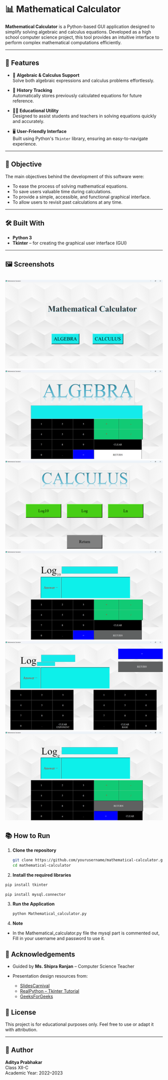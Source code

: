 # 📊 Mathematical Calculator

**Mathematical Calculator** is a Python-based GUI application designed to simplify solving algebraic and calculus equations. Developed as a high school computer science project, this tool provides an intuitive interface to perform complex mathematical computations efficiently.

---

## 🚀 Features

- 📐 **Algebraic & Calculus Support**  
  Solve both algebraic expressions and calculus problems effortlessly.

- 💾 **History Tracking**  
  Automatically stores previously calculated equations for future reference.

- 🧑‍🏫 **Educational Utility**  
  Designed to assist students and teachers in solving equations quickly and accurately.

- 🖥️ **User-Friendly Interface**  
  Built using Python's `Tkinter` library, ensuring an easy-to-navigate experience.

---

## 🎯 Objective

The main objectives behind the development of this software were:
- To ease the process of solving mathematical equations.
- To save users valuable time during calculations.
- To provide a simple, accessible, and functional graphical interface.
- To allow users to revisit past calculations at any time.

---

## 🛠️ Built With

- **Python 3**
- **Tkinter** – for creating the graphical user interface (GUI)

---

## 🖼️ Screenshots

![Calculator Screenshot](homepage.png)
![Calculator Screenshot](algb.png)
![Calculator Screenshot](calc.png)
![Calculator Screenshot](lg10.png)
![Calculator Screenshot](lg.png)
![Calculator Screenshot](lgn.png)
---

## 📚 How to Run

1. **Clone the repository**  
   ```bash
   git clone https://github.com/yourusername/mathematical-calculator.git
   cd mathematical-calculator
   ```
2. **Install the required libraries**
  ```bash
  pip install tkinter
  ```
  ```bash
  pip install mysql.connector
  ```  
3. **Run the Application**
   ```bash
   python Mathematical_calculator.py
   ```
4. **Note**
- In the Mathematical_calculator.py file the mysql part is commented out, Fill in your username and password to use it.


## 🙏 Acknowledgements

- Guided by **Ms. Shipra Ranjan** – Computer Science Teacher

- Presentation design resources from:
  - [SlidesCarnival](https://slidescarnival.com)
  - [RealPython – Tkinter Tutorial](https://realpython.com/python-gui-tkinter/)
  - [GeeksForGeeks](https://www.geeksforgeeks.org)
## 📄 License

This project is for educational purposes only. Feel free to use or adapt it with attribution.

---

## 👤 Author

**Aditya Prabhakar**  
Class XII-C  
Academic Year: 2022–2023
